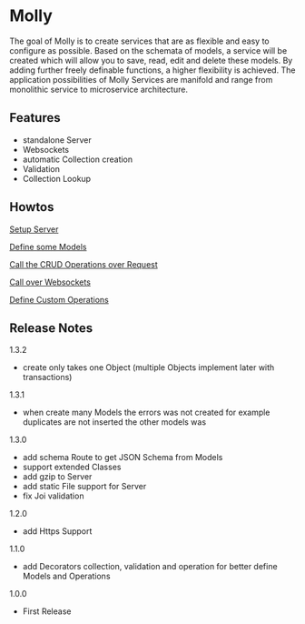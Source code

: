 # Molly

The goal of Molly is to create services that are as flexible and easy to configure as possible. Based on the schemata of models, a service will be created which will allow you to save, read, edit and delete these models. By adding further freely definable functions, a higher flexibility is achieved. The application possibilities of Molly Services are manifold and range from monolithic service to microservice architecture.

## Features

* standalone Server
* Websockets
* automatic Collection creation
* Validation
* Collection Lookup

## Howtos

[Setup Server](https://gitlab.sw-gis.de/root/molly/wikis/setup-server)

[Define some Models](https://gitlab.sw-gis.de/root/molly/wikis/how-to-define-models)

[Call the CRUD Operations over Request](https://gitlab.sw-gis.de/root/molly/wikis/call-over-request)

[Call over Websockets](https://gitlab.sw-gis.de/root/molly/wikis/use-websockets)

[Define Custom Operations](https://gitlab.sw-gis.de/root/molly/wikis/custom-operations)

## Release Notes

1.3.2

* create only takes one Object (multiple Objects implement later with transactions)

1.3.1

* when create many Models the errors was not created for example duplicates are not inserted the other models was

1.3.0

* add schema Route to get JSON Schema from Models
* support extended Classes
* add gzip to Server
* add static File support for Server
* fix Joi validation

1.2.0

* add Https Support

1.1.0

* add Decorators collection, validation and operation for better define Models and Operations

1.0.0

* First Release
